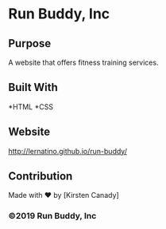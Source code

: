 # Run Buddy, Inc
## Purpose
A website that offers fitness training services.
## Built With
*HTML
*CSS
## Website
http://lernatino.github.io/run-buddy/
## Contribution
Made with ❤️ by [Kirsten Canady]
### ©️2019 Run Buddy, Inc

